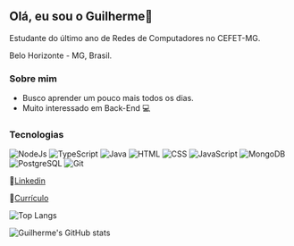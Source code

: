 ## Olá, eu sou o Guilherme👋

Estudante do último ano de Redes de Computadores no CEFET-MG.

Belo Horizonte - MG, Brasil.

### Sobre mim
* Busco aprender um pouco mais todos os dias.
* Muito interessado em Back-End :computer:

### Tecnologias

![NodeJs](https://img.shields.io/badge/-Node.js-green)
![TypeScript](https://img.shields.io/badge/-TypeScript-blue) 
![Java](https://img.shields.io/badge/-Java-yellowgreen) 
![HTML](https://img.shields.io/badge/-HTML-red) 
![CSS](https://img.shields.io/badge/-CSS-lightpink)
![JavaScript](https://img.shields.io/badge/-JavaScript-lightblue)
![MongoDB](https://img.shields.io/badge/-MongoDB-darkgreen)
![PostgreSQL](https://img.shields.io/badge/-PostgreSQL-yellow)
![Git](https://img.shields.io/badge/-Git-darkgrey)

:link:[Linkedin](https://www.linkedin.com/in/guilhermesouzaaraujo/)

:link:[Currículo](https://drive.google.com/file/d/15zdpFxmRVAnLQJ5x2siO6Zm_vLSM12dq/view?usp=sharing)

![Top Langs](https://github-readme-stats.vercel.app/api/top-langs/?username=GuilhermeSAraujo&layout=compact)

![Guilherme's GitHub stats](https://github-readme-stats.vercel.app/api?username=GuilhermeSAraujo)
